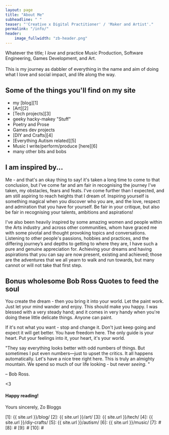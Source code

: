 ```yaml
---
layout: page
title: "About Me"
subheadline: " "
teaser: "'Creative x Digital Practitioner' / 'Maker and Artist'."
permalink: "/info/"
header:
    image_fullwidth: "zb-header.png"
---
```

Whatever the title; I *love* and practice Music Production, Software Engineering, Games Development, and Art. <br/><br/>This is my journey as dabbler of everything in the name and aim of doing what I love and social impact, and life along the way.


## Some of the things you'll find on my site

* my [blog][1]
* [Art][2]
* [Tech projects][3]
* geeky hacky-makey "Stuff"
* Poetry and Prose
* Games dev projects
* [DIY and Crafts][4]
* [Everything Autism related][5]
* Music I write/perform/produce [here][6]
* many other bits and bobs



## I am inspired by...

Me - and that's an okay thing to say! it's taken a long time to come to that conclusion, but I've come far and am fair in recognising the journey I've taken, my obstacles, fears and feats. I've come further than I expected, and am still aspiring to reach heights that I dream of. Inspiring yourself is something magical when you discover who you are, and the love, respect and admiration that you have for yourself. Be fair in your critique, but also be fair in recognising your talents, ambitions and aspirations!

I've also been heavily inspired by some amazing women and people within the Arts industry ,and across other communities, whom have graced me with some pivotal and thought provoking topics and conversations. Listening to other people's passions, hobbies and practices, and the differing journey’s and depths to getting to where they are, I have such a pure and genuine appreciation for. Achieving your dreams and having aspirations that you can say are now present, existing and achieved;  those are the adventures that we all yearn to walk and run towards, but many cannot or will not take that first step. 



## Bonus wholesome Bob Ross Quotes to feed the soul

You create the dream - then you bring it into your world. Let the paint work. Just let your mind wander and enjoy. This should make you happy. I was blessed with a very steady hand; and it comes in very handy when you're doing these little delicate things. Anyone can paint. 

If it's not what you want - stop and change it. Don't just keep going and expect it will get better. You have freedom here. The only guide is your heart. Put your feelings into it, your heart, it's your world. 

"They say everything looks better with odd numbers of things. But sometimes I put even numbers—just to upset the critics. It all happens automatically. Let's have a nice tree right here. This is truly an almighty mountain. We spend so much of our life looking - but never *seeing.* "

– Bob Ross.

<3


#### Happy reading!

Yours sincerely, 
Zo Bloggs


 [1]: {{ site.url }}/blog/
 [2]: {{ site.url }}/art/
 [3]: {{ site.url }}/tech/
 [4]: {{ site.url }}/diy-crafts/
 [5]: {{ site.url }}/autism/
 [6]: {{ site.url }}/music/
 [7]: #
 [8]: #
 [9]: #
 [10]: #
